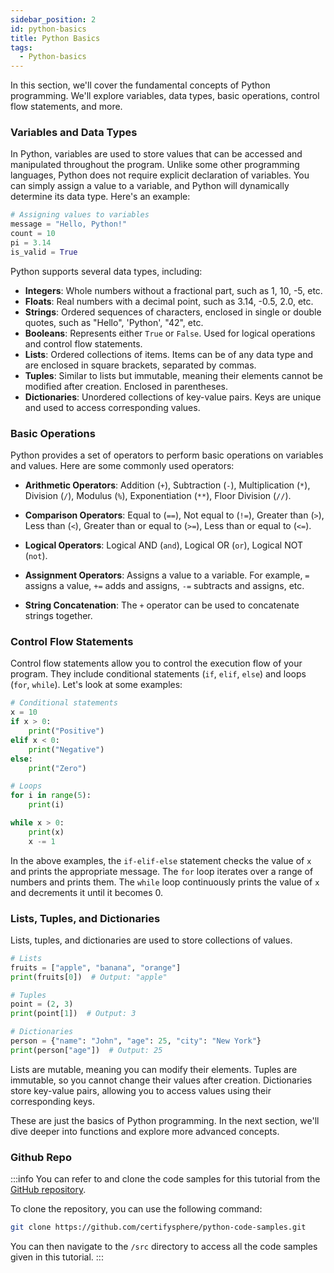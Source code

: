 ```yaml
---
sidebar_position: 2
id: python-basics
title: Python Basics
tags:
  - Python-basics
---
```


In this section, we'll cover the fundamental concepts of Python programming. We'll explore variables, data types, basic operations, control flow statements, and more.

### Variables and Data Types

In Python, variables are used to store values that can be accessed and manipulated throughout the program. Unlike some other programming languages, Python does not require explicit declaration of variables. You can simply assign a value to a variable, and Python will dynamically determine its data type. Here's an example:

```python
# Assigning values to variables
message = "Hello, Python!"
count = 10
pi = 3.14
is_valid = True
```

Python supports several data types, including:

- **Integers**: Whole numbers without a fractional part, such as 1, 10, -5, etc.
- **Floats**: Real numbers with a decimal point, such as 3.14, -0.5, 2.0, etc.
- **Strings**: Ordered sequences of characters, enclosed in single or double quotes, such as "Hello", 'Python', "42", etc.
- **Booleans**: Represents either `True` or `False`. Used for logical operations and control flow statements.
- **Lists**: Ordered collections of items. Items can be of any data type and are enclosed in square brackets, separated by commas.
- **Tuples**: Similar to lists but immutable, meaning their elements cannot be modified after creation. Enclosed in parentheses.
- **Dictionaries**: Unordered collections of key-value pairs. Keys are unique and used to access corresponding values.

### Basic Operations

Python provides a set of operators to perform basic operations on variables and values. Here are some commonly used operators:

- **Arithmetic Operators**: Addition (`+`), Subtraction (`-`), Multiplication (`*`), Division (`/`), Modulus (`%`), Exponentiation (`**`), Floor Division (`//`).

- **Comparison Operators**: Equal to (`==`), Not equal to (`!=`), Greater than (`>`), Less than (`<`), Greater than or equal to (`>=`), Less than or equal to (`<=`).

- **Logical Operators**: Logical AND (`and`), Logical OR (`or`), Logical NOT (`not`).

- **Assignment Operators**: Assigns a value to a variable. For example, `=` assigns a value, `+=` adds and assigns, `-=` subtracts and assigns, etc.

- **String Concatenation**: The `+` operator can be used to concatenate strings together.

### Control Flow Statements

Control flow statements allow you to control the execution flow of your program. They include conditional statements (`if`, `elif`, `else`) and loops (`for`, `while`). Let's look at some examples:

```python
# Conditional statements
x = 10
if x > 0:
    print("Positive")
elif x < 0:
    print("Negative")
else:
    print("Zero")

# Loops
for i in range(5):
    print(i)

while x > 0:
    print(x)
    x -= 1
```

In the above examples, the `if-elif-else` statement checks the value of `x` and prints the appropriate message. The `for` loop iterates over a range of numbers and prints them. The `while` loop continuously prints the value of `x` and decrements it until it becomes 0.

### Lists, Tuples, and Dictionaries

Lists, tuples, and dictionaries are used to store collections of values.

```python
# Lists
fruits = ["apple", "banana", "orange"]
print(fruits[0])  # Output: "apple"

# Tuples
point = (2, 3)
print(point[1])  # Output: 3

# Dictionaries
person = {"name": "John", "age": 25, "city": "New York"}
print(person["age"])  # Output: 25
```

Lists are mutable, meaning you can modify their elements. Tuples are immutable, so you cannot change their values after creation. Dictionaries store key-value pairs, allowing you to access values using their corresponding keys.

These are just the basics of Python programming. In the next section, we'll dive deeper into functions and explore more advanced concepts.

### Github Repo
:::info
  You can refer to and clone the code samples for this tutorial from the [GitHub repository](https://github.com/certifysphere/python-code-samples).

  To clone the repository, you can use the following command:

  ```bash
  git clone https://github.com/certifysphere/python-code-samples.git
  ```

  You can then navigate to the `/src` directory to access all the code samples given in this tutorial. 
:::